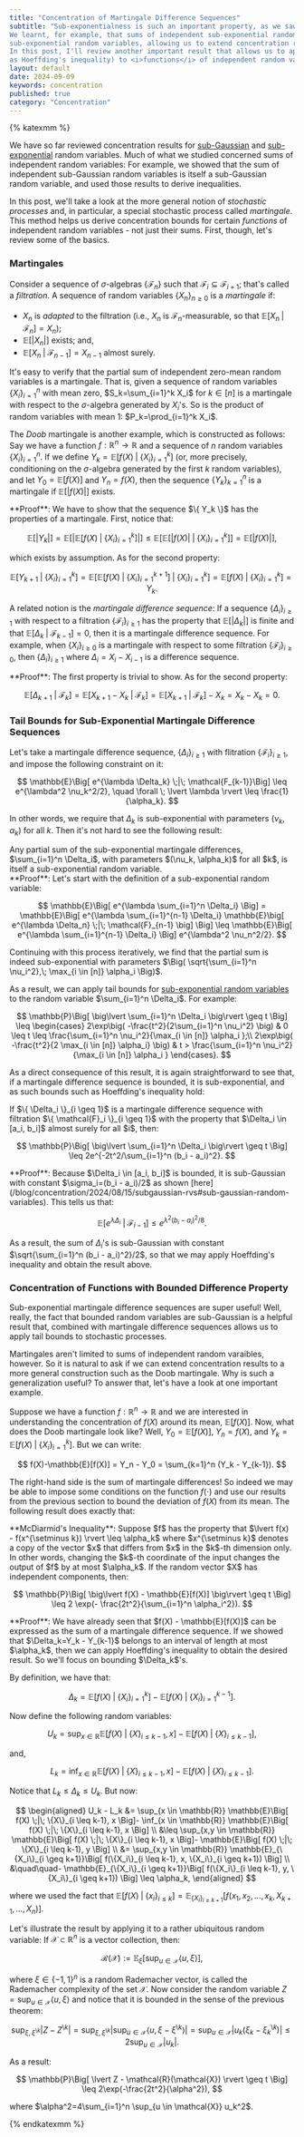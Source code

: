 ```yaml
---
title: "Concentration of Martingale Difference Sequences"
subtitle: "Sub-exponentialness is such an important property, as we saw in earlier posts.
We learnt, for example, that sums of independent sub-exponential random variables are themselves
sub-exponential random variables, allowing us to extend concentration results to sums.
In this post, I'll review another important result that allows us to apply the same results (such
as Hoeffding's inequality) to <i>functions</i> of independent random variables, under certain conditions."
layout: default
date: 2024-09-09
keywords: concentration
published: true
category: "Concentration"
---
```


{% katexmm %}

We have so far reviewed concentration results for [sub-Gaussian](/blog/concentration/2024/08/15/subgaussian-rvs) and [sub-exponential](/blog/concentration/2024/08/23/subexponential-rvs) random variables. Much of what we studied concerned sums of independent random variables: For example, we showed that the sum of independent sub-Gaussian random variables is itself a sub-Gaussian random variable, and used those results to derive inequalities.



In this post, we'll take a look at the more general notion of *stochastic processes* and, in particular, a special stochastic process called *martingale*. This method helps us derive concentration bounds for certain *functions* of independent random variables - not just their sums. First, though, let's review some of the basics.



### Martingales

Consider a sequence of $\sigma$-algebras $\{ \mathcal{F}_n \}$ such that $\mathcal{F}_i \subseteq \mathcal{F}_{i+1}$; that's called a *filtration*. A sequence of random variables $\{ X_n \}_{n \geq 0}$ is a *martingale* if:
- $X_n$ is *adapted* to the filtration (i.e., $X_n$ is $\mathcal{F}_n$-measurable, so that $\mathbb{E}[X_n \;\lvert\; \mathcal{F}_n]=X_n$);
- $\mathbb{E}\big[\lvert X_n \rvert \big]$ exists; and,
- $\mathbb{E}[X_n \;|\; \mathcal{F}_{n-1}] = X_{n-1}$ almost surely.



It's easy to verify that the partial sum of independent zero-mean random variables is a martingale. That is, given a sequence of random variables $\{ X_i \}_{i=1}^n$ with mean zero, $S_k=\sum_{i=1}^k X_i$ for $k \in [n]$ is a martingale with respect to the $\sigma$-algebra generated by $X_i$'s. So is the product of random variables with mean $1$: $P_k=\prod_{i=1}^k X_i$.



The *Doob* martingale is another example, which is constructed as follows: Say we have a function $f:\mathbb{R}^n \rightarrow \mathbb{R}$ and a sequence of $n$ random variables $\{ X_i \}_{i=1}^n$. If we define $Y_k=\mathbb{E}\big[ f(X) \;|\; \{ X_i \}_{i=1}^{k} \big]$ (or, more precisely, conditioning on the $\sigma$-algebra generated by the first $k$ random variables), and let $Y_0=\mathbb{E}[f(X)]$ and $Y_n=f(X)$, then the sequence $\{ Y_k \}_{k=1}^n$ is a martingale if $\mathbb{E}[\lvert f(X) \rvert]$ exists.


<div class="callout-gray" markdown="1">
<div class="with-margin" markdown="1">
**Proof**: We have to show that the sequence $\{ Y_k \}$ has the properties of a martingale. First, notice that:

$$
\mathbb{E} \Big[ \lvert Y_k \rvert \Big] = \mathbb{E} \Big[ \lvert \mathbb{E}\big[ f(X) \;|\; \{ X_i \}_{i=1}^k \big] \rvert \Big] \leq \mathbb{E} \Big[ \mathbb{E}\big[ \lvert f(X) \rvert \;|\; \{ X_i \}_{i=1}^k \big] \Big]= \mathbb{E}\Big[ \lvert f(X) \rvert \Big],
$$

which exists by assumption. As for the second property:

$$
\mathbb{E}\Big[ Y_{k+1} \;|\; \{X_i\}_{i=1}^k \Big] = \mathbb{E}\Big[ \mathbb{E}\big[ f(X) \;|\; \{ X_i\}_{i=1}^{k+1} \big] \;|\; \{X_i\}_{i=1}^k \Big]
=\mathbb{E}\Big[ f(X) \;|\; \{X_i\}_{i=1}^{k} \Big] = Y_k.
$$
</div>
</div>


A related notion is the *martingale* *difference sequence*: If a sequence $\{ \Delta_i \}_{i\geq 1}$ with respect to a filtration $\{ \mathcal{F}_i \}_{i \geq 1}$ has the property that $\mathbb{E}[\lvert \Delta_k \rvert]$ is finite and that $\mathbb{E}[\Delta_k \;|\; \mathcal{F}_{k-1}]=0$, then it is a martingale difference sequence. For example, when $\{ X_i \}_{i\geq 0}$ is a martingale with respect to some filtration $\{ \mathcal{F}_i\}_{i \geq 0}$, then $\{ \Delta_i \}_{i \geq 1}$ where $\Delta_i=X_i-X_{i-1}$ is a difference sequence.


<div class="callout-gray" markdown="1">
<div class="with-margin" markdown="1">
**Proof**: The first property is trivial to show. As for the second property:

$$
\mathbb{E}\Big[\Delta_{k+1} \;|\; \mathcal{F}_k \Big] = \mathbb{E}\Big[ X_{k+1} - X_k \;|\; \mathcal{F}_k \Big] = \mathbb{E}\Big[ X_{k+1} \;|\; \mathcal{F}_k \Big] - X_k = X_k-X_k=0.
$$
</div>
</div>


### Tail Bounds for Sub-Exponential Martingale Difference Sequences

Let's take a martingale difference sequence, $\{ \Delta_i \}_{i \geq 1}$ with flitration $\{ \mathcal{F}_i \}_{i \geq 1}$, and impose the following constraint on it:

$$
\mathbb{E}\Big[ e^{\lambda \Delta_k} \;|\; \mathcal{F_{k-1}}\Big] \leq e^{\lambda^2 \nu_k^2/2}, \quad \forall \; \lvert \lambda \rvert \leq \frac{1}{\alpha_k}.
$$

In other words, we require that $\Delta_k$ is sub-exponential with parameters $(\nu_k, \alpha_k)$ for all $k$. Then it's not hard to see the following result:


<div class="callout-yellow" markdown="1">
<div class="with-margin" markdown="1">
Any partial sum of the sub-exponential martingale differences, $\sum_{i=1}^n \Delta_i$, with parameters $(\nu_k, \alpha_k)$ for all $k$, is itself a sub-exponential random variable.
</div>
</div>

<div class="callout-gray" markdown="1">
<div class="with-margin" markdown="1">
**Proof**: Let's start with the definition of a sub-exponential random variable:

$$
\mathbb{E}\Big[ e^{\lambda \sum_{i=1}^n \Delta_i} \Big] = \mathbb{E}\Big[ e^{\lambda \sum_{i=1}^{n-1} \Delta_i} \mathbb{E}\big[ e^{\lambda \Delta_n} \;|\; \mathcal{F}_{n-1} \big] \Big] \leq \mathbb{E}\Big[ e^{\lambda \sum_{i=1}^{n-1} \Delta_i} \Big] e^{\lambda^2 \nu_n^2/2}.
$$

Continuing with this process iteratively, we find that the partial sum is indeed sub-exponential with parameters $\Big( \sqrt{\sum_{i=1}^n \nu_i^2},\; \max_{i \in [n]} \alpha_i \Big)$.
</div>
</div>


As a result, we can apply tail bounds for [sub-exponential random variables](/blog/concentration/2024/08/23/subexponential-rvs) to the random variable $\sum_{i=1}^n \Delta_i$. For example:

$$
\mathbb{P}\Big[ \big\lvert \sum_{i=1}^n \Delta_i \big\rvert \geq t \Big] \leq \begin{cases}
2\exp\big( -\frac{t^2}{2\sum_{i=1}^n \nu_i^2} \big) & 0 \leq t \leq \frac{\sum_{i=1}^n \nu_i^2}{\max_{i \in [n]} \alpha_i };\\
2\exp\big( -\frac{t^2}{2 \max_{i \in [n]} \alpha_i} \big) & t > \frac{\sum_{i=1}^n \nu_i^2}{\max_{i \in [n]} \alpha_i }
\end{cases}.
$$

As a direct consequence of this result, it is again straightforward to see that, if a martingale difference sequence is bounded, it is sub-exponential, and as such bounds such as Hoeffding's inequality hold:


<div class="callout-yellow" markdown="1">
<div class="with-margin" markdown="1">
If $\{ \Delta_i \}_{i \geq 1}$ is a martingale difference sequence with filtration $\{ \mathcal{F}_i \}_{i \geq 1}$ with the property that $\Delta_i \in [a_i, b_i]$ almost surely for all $i$, then:

$$
\mathbb{P}\Big[ \big\lvert \sum_{i=1}^n \Delta_i \big\rvert \geq t \Big] \leq 2e^{-2t^2/\sum_{i=1}^n (b_i - a_i)^2}.
$$
</div>
</div>

<div class="callout-gray" markdown="1">
<div class="with-margin" markdown="1">
**Proof**: Because $\Delta_i \in [a_i, b_i]$ is bounded, it is sub-Gaussian with constant $\sigma_i=(b_i - a_i)/2$ as shown [here](/blog/concentration/2024/08/15/subgaussian-rvs#sub-gaussian-random-variables). This tells us that:

$$
\mathbb{E}\Big[ e^{\lambda \Delta_i} \;|\; \mathcal{F}_{i-1} \Big] \leq e^{\lambda^2 (b_i - a_i)^2/8}.
$$

As a result, the sum of $\Delta_i$'s is sub-Gaussian with constant $\sqrt{\sum_{i=1}^n (b_i - a_i)^2}/2$, so that we may apply Hoeffding's inequality and obtain the result above.
</div>
</div>

### Concentration of Functions with Bounded Difference Property

Sub-exponential martingale difference sequences are super useful! Well, really, the fact that bounded random variables are sub-Gaussian is a helpful result that, combined with martingale difference sequences allows us to apply tail bounds to stochastic processes.



Martingales aren't limited to sums of independent random varaibles, however. So it is natural to ask if we can extend concentration results to a more general construction such as the Doob martingale. Why is such a generalization useful? To answer that, let's have a look at one important example.



Suppose we have a function $f:\mathbb{R}^n \rightarrow \mathbb{R}$ and we are interested in understanding the concentration of $f(X)$ around its mean, $\mathbb{E}[f(X)]$. Now, what does the Doob martingale look like? Well, $Y_0=\mathbb{E}[f(X)]$, $Y_n=f(X)$, and $Y_k=\mathbb{E}[f(X) \;|\; \{ X_i \}_{i=1}^k]$. But we can write:

$$
f(X)-\mathbb{E}[f(X)] = Y_n - Y_0 = \sum_{k=1}^n (Y_k - Y_{k-1}).
$$

The right-hand side is the sum of martingale differences! So indeed we may be able to impose some conditions on the function $f(\cdot)$ and use our results from the previous section to bound the deviation of $f(X)$ from its mean. The following result does exactly that:


<div class="callout-yellow" markdown="1">
<div class="with-margin" markdown="1">
**McDiarmid's Inequality**: Suppose $f$ has the property that $\lvert f(x) - f(x^{\setminus k}) \rvert \leq \alpha_k$ where $x^{\setminus k}$ denotes a copy of the vector $x$ that differs from $x$ in the $k$-th dimension only. In other words, changing the $k$-th coordinate of the input changes the output of $f$ by at most $\alpha_k$. If the random vector $X$ has independent components, then:

$$
\mathbb{P}\Big[ \big\lvert f(X) - \mathbb{E}[f(X)] \big\rvert \geq t \Big] \leq 2 \exp(- \frac{2t^2}{\sum_{i=1}^n \alpha_i^2}).
$$
</div>
</div>

<div class="callout-gray" markdown="1">
<div class="with-margin" markdown="1">
**Proof**: We have already seen that $f(X) - \mathbb{E}[f(X)]$ can be expressed as the sum of a martingale difference sequence. If we showed that $\Delta_k=Y_k - Y_{k-1}$ belongs to an interval of length at most $\alpha_k$, then we can apply Hoeffding's inequality to obtain the desired result. So we'll focus on bounding $\Delta_k$'s.



By definition, we have that:

$$
\Delta_k=\mathbb{E}\Big[ f(X) \;|\; \{X_i\}_{i=1}^k \Big] - \mathbb{E}\Big[ f(X) \;|\; \{X_i\}_{i=1}^{k-1} \Big].
$$

Now define the following random variables:

$$
U_k=\sup_{x \in \mathbb{R}} \mathbb{E}\Big[ f(X) \;|\; \{X\}_{i \leq k-1}, x \Big]- \mathbb{E}\Big[ f(X) \;|\; \{X\}_{i \leq k-1} \Big],
$$

and,

$$
L_k=\inf_{x \in \mathbb{R}} \mathbb{E}\Big[ f(X) \;|\; \{X\}_{i \leq k-1}, x \Big]- \mathbb{E}\Big[ f(X) \;|\; \{X\}_{i \leq k-1} \Big].
$$

Notice that $L_k \leq \Delta_k \leq U_k$. But now:

$$
\begin{aligned}
U_k - L_k &= \sup_{x \in \mathbb{R}} \mathbb{E}\Big[ f(X) \;|\; \{X\}_{i \leq k-1}, x \Big]-
\inf_{x \in \mathbb{R}} \mathbb{E}\Big[ f(X) \;|\; \{X\}_{i \leq k-1}, x \Big] \\
&\leq \sup_{x,y \in \mathbb{R}} \mathbb{E}\Big[ f(X) \;|\; \{X\}_{i \leq k-1}, x \Big]- \mathbb{E}\Big[ f(X) \;|\; \{X\}_{i \leq k-1}, y \Big] \\
&= \sup_{x,y \in \mathbb{R}} \mathbb{E}_{\{X_i\}_{i \geq k+1}}\Big[ f(\{X_i\}_{i \leq k-1}, x, \{X_i\}_{i \geq k+1}) \Big] \\
&\quad\quad- \mathbb{E}_{\{X_i\}_{i \geq k+1}}\Big[ f(\{X_i\}_{i \leq k-1}, y, \{X_i\}_{i \geq k+1}) \Big] \leq \alpha_k,
\end{aligned}
$$

where we used the fact that $\mathbb{E}[f(X) \;|\; \{x_i\}_{i \leq k}] = \mathbb{E}_{\{X_i\}_{i \geq k+1}}[f(x_1, x_2, \ldots, x_k, X_{k+1}, \ldots, X_n)]$.
</div>
</div>


Let's illustrate the result by applying it to a rather ubiquitous random variable: If $\mathcal{X} \subset \mathbb{R}^n$ is a vector collection, then:

$$
\mathcal{R}(\mathcal{X}) := \mathbb{E}_\xi \big[\sup_{u \in \mathcal{X}} \langle u, \xi  \rangle \big],
$$

where $\xi \in \{-1, 1\}^n$ is a random Rademacher vector, is called the Rademacher complexity of the set $\mathcal{X}$.  Now consider the random variable $Z=\sup_{u \in \mathcal{X}} \langle u, \xi \rangle$ and notice that it is bounded in the sense of the previous theorem:

$$
\sup_{\xi, \xi^{\setminus k}} \lvert Z - Z^{\setminus k} \rvert = \sup_{\xi, \xi^{\setminus k}} \lvert \sup_{u \in \mathcal{X}} \langle u, \xi - \xi^{\setminus k} \rangle \rvert = \sup_{u \in \mathcal{X}} \lvert u_k (\xi_k - \xi^{\setminus k}_k) \rvert \leq 2\sup_{u \in \mathcal{X}} \lvert u_k \rvert.
$$

As a result:

$$
\mathbb{P}\Big[ \lvert Z - \mathcal{R}(\mathcal{X}) \rvert \geq t \Big] \leq 2\exp(-\frac{2t^2}{\alpha^2}),
$$

where $\alpha^2=4\sum_{i=1}^n \sup_{u \in \mathcal{X}} u_k^2$.

{% endkatexmm %}
